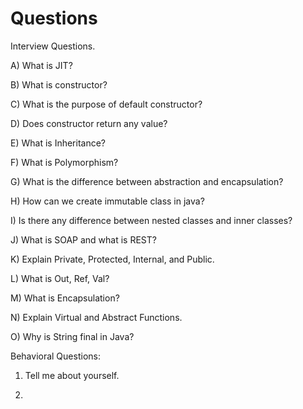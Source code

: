 # Questions
Interview Questions.

A) What is JIT?

B) What is constructor?

C) What is the purpose of default constructor?

D) Does constructor return any value?

E) What is Inheritance?

F) What is Polymorphism?

G) What is the difference between abstraction and encapsulation?

H) How can we create immutable class in java?

I) Is there any difference between nested classes and inner classes?

J) What is SOAP and what is REST?

K) Explain Private, Protected, Internal, and Public.

L) What is Out, Ref, Val?

M) What is Encapsulation?

N) Explain Virtual and Abstract Functions.

O) Why is String final in Java?



Behavioral Questions:

1) Tell me about yourself.

2)
